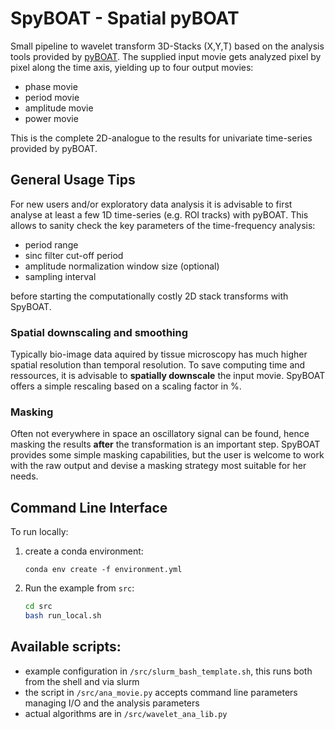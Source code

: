 # SpyBOAT - Spatial pyBOAT

Small pipeline to wavelet transform 3D-Stacks (X,Y,T) based on the analysis tools
provided by [pyBOAT](https://github.com/tensionhead/pyBOAT). The supplied input
movie gets analyzed pixel by pixel along the time axis, yielding up to
four output movies:

- phase movie
- period movie
- amplitude movie
- power movie

This is the complete 2D-analogue to the results for univariate time-series provided by pyBOAT.

## General Usage Tips 

For new users and/or exploratory data analysis it is advisable to first analyse at least a 
few 1D time-series (e.g. ROI tracks) with pyBOAT. This allows to sanity check the key parameters
of the time-frequency analysis:

 - period range
 - sinc filter cut-off period
 - amplitude normalization window size (optional)
 - sampling interval 
 
 before starting the computationally costly 2D stack transforms with SpyBOAT. 


### Spatial downscaling and smoothing

Typically bio-image data aquired by tissue microscopy has much higher spatial resolution 
than temporal resolution. To save computing time and ressources, it 
is advisable to **spatially downscale** the input movie. SpyBOAT offers a simple rescaling based
on a scaling factor in %. 

### Masking

Often not everywhere in space an oscillatory signal can be found, hence masking the results 
**after** the transformation is an important step. SpyBOAT provides some simple masking capabilities,
but the user is welcome to work with the raw output and devise a masking strategy most suitable for her needs.

## Command Line Interface

To run locally: 

1. create a conda environment:
    
    ``conda env create -f environment.yml``
    
2. Run the example from `src`:

    ```bash
    cd src
    bash run_local.sh
    ```






## Available scripts:

- example configuration in ```/src/slurm_bash_template.sh```, this runs both from the shell and via slurm
- the script in ```/src/ana_movie.py``` accepts command line parameters managing I/O and the analysis parameters
- actual algorithms are in ```/src/wavelet_ana_lib.py```
